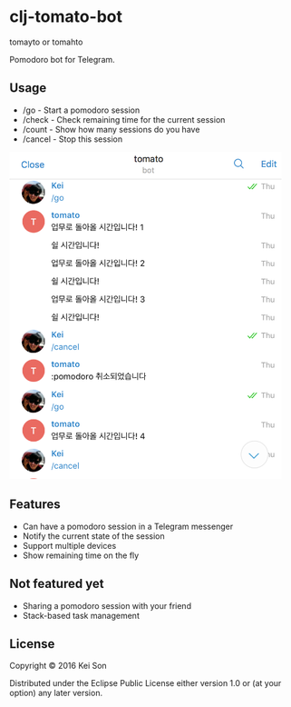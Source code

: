 # clj-tomato-bot

tomayto or tomahto

Pomodoro bot for Telegram.

## Usage

- /go - Start a pomodoro session
- /check - Check remaining time for the current session
- /count - Show how many sessions do you have
- /cancel - Stop this session

<img alt="telegram screenshot" src="https://raw.githubusercontent.com/heycalmdown/clj-tomato-bot/master/doc/sceenshot.png" width="480px">

## Features

- Can have a pomodoro session in a Telegram messenger
- Notify the current state of the session 
- Support multiple devices
- Show remaining time on the fly


## Not featured yet

- Sharing a pomodoro session with your friend
- Stack-based task management


## License

Copyright © 2016 Kei Son

Distributed under the Eclipse Public License either version 1.0 or (at
your option) any later version.
